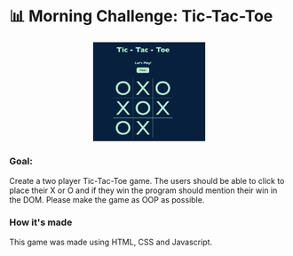 # 📊 Morning Challenge: Tic-Tac-Toe
<p align="center"> 
<img src = "tictt.png" width=40% >
 </p> 


### Goal: 
Create a two player Tic-Tac-Toe game. The users should be able to click to place their X or O and if they win the program should mention their win in the DOM. Please make the game as OOP as possible.


### How it's made
This game was made using HTML, CSS and Javascript. 

